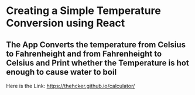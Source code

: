 # Creating a Simple Temperature Conversion using React

## The App Converts the temperature from Celsius to Fahrenheight and from Fahrenheight to Celsius and Print whether the Temperature is hot enough to cause water to boil

Here is the Link: https://thehcker.github.io/calculator/
